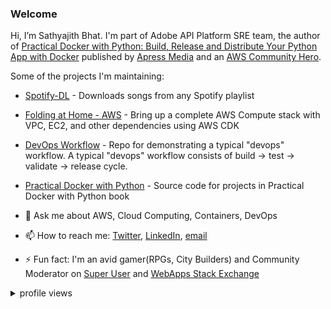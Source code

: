 ### Welcome

Hi, I’m Sathyajith Bhat. I'm part of Adobe API Platform SRE team, the author of [Practical Docker with Python: Build, Release and Distribute Your Python App with Docker](https://u.sbhat.me/practical-docker-book) published by [Apress Media](https://www.apress.com/gp/book/9781484237830) and an [AWS Community Hero](https://aws.amazon.com/developer/community/heroes/sathyajith-bhat/).

Some of the projects I'm maintaining:

- [Spotify-DL](https://github.com/SathyaBhat/spotify-dl) - Downloads songs from any Spotify playlist
- [Folding at Home - AWS](https://github.com/SathyaBhat/folding-aws) - Bring up a complete AWS Compute stack with VPC, EC2, and other dependencies using AWS CDK
- [DevOps Workflow](https://github.com/SathyaBhat/devops-workflow) - Repo for demonstrating a typical "devops" workflow. A typical "devops" workflow consists of build -> test -> validate -> release cycle.
- [Practical Docker with Python](https://github.com/SathyaBhat/practical-docker-with-python) - Source code for projects in Practical Docker with Python book

- 💬 Ask me about AWS, Cloud Computing, Containers, DevOps
- 📫 How to reach me: [Twitter](https://twitter.com/sathyabhat), [LinkedIn](https://linkedin.com/in/sathyabhat), [email](mailto:github@sathyasays.com)
- ⚡ Fun fact: I'm an avid gamer(RPGs, City Builders) and Community Moderator on [Super User](https://superuser.com/users/4377/sathyajith-bhat?tab=profile) and [WebApps Stack Exchange](https://webapps.stackexchange.com/users/310/sathyajith-bhat)

<details>
<summary>profile views</summary>

![stats](https://komarev.com/ghpvc/?username=sathyabhat&color=blue)

</details>

